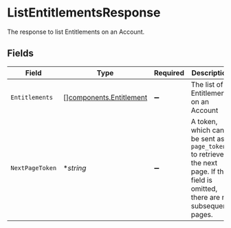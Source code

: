 # ListEntitlementsResponse

The response to list Entitlements on an Account.


## Fields

| Field                                                                                                                          | Type                                                                                                                           | Required                                                                                                                       | Description                                                                                                                    | Example                                                                                                                        |
| ------------------------------------------------------------------------------------------------------------------------------ | ------------------------------------------------------------------------------------------------------------------------------ | ------------------------------------------------------------------------------------------------------------------------------ | ------------------------------------------------------------------------------------------------------------------------------ | ------------------------------------------------------------------------------------------------------------------------------ |
| `Entitlements`                                                                                                                 | [][components.Entitlement](../../models/components/entitlement.md)                                                             | :heavy_minus_sign:                                                                                                             | The list of Entitlements on an Account                                                                                         |                                                                                                                                |
| `NextPageToken`                                                                                                                | **string*                                                                                                                      | :heavy_minus_sign:                                                                                                             | A token, which can be sent as `page_token` to retrieve the next page. If this field is omitted, there are no subsequent pages. | 4ZHd3wAaMD1IQ0ZKS2BKV0FSRVdLW4VLWkY1R1B3MU4                                                                                    |